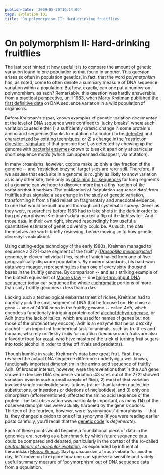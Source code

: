 ```yaml
---
publish-date: '2009-05-20T16:54:00'
tags: Evolution 101
title: 'On polymorphism II: Hard-drinking fruitflies'
---
```


# On polymorphism II: Hard-drinking fruitflies

The last post hinted at how useful it is to compare the amount of genetic variation found in one population to that found in another. This question arises so often in population genetics, in fact, that the word _polymorphism_ has, as noted, come to often denote a summary measure of DNA sequence variation within a population. But how, exactly, can one put a number on polymorphism, as such? Remarkably, this question was hardly answerable, from a practical perspective, until 1983, when [Marty Kreitman](http://pondside.uchicago.edu/ecol-evol/people/kreitman.html) published [the first definitive data](http://www.ncbi.nlm.nih.gov/pubmed/6410283) on DNA sequence variation in a wild population of organisms.

Before Kreitman's paper, known examples of genetic variation documented at the level of DNA sequence were confined to 'lucky breaks', where such variation caused either 1) a sufficiently drastic change in some protein's amino acid sequence (thanks to mutation of a codon) to be [detected](http://en.wikipedia.org/wiki/Protein_electrophoresis) and [characterized](http://en.wikipedia.org/wiki/Edman_degradation) by existing techniques, or 2) a change in the ['restriction digestion' signature](http://en.wikipedia.org/wiki/RFLP) of that genome itself, as detected by chewing up the genome with [bacterial enzymes](http://en.wikipedia.org/wiki/Restriction_enzyme) known to break it apart only at particular short sequence motifs (which can appear and disappear, via mutation).

In many organisms, however, codons make up only a tiny fraction of the genome -- and 'restriction enzyme' target sites are rarer still. Therefore, if we assume that each site in a genome is roughly as likely to show variation as is any other site, then only by [obtaining full sequences](http://en.wikipedia.org/wiki/DNA_sequencing) for long segments of a genome can we hope to discover more than a tiny fraction of the variation that it harbors. The publication of 'population sequence data' from fruitflies thus signaled a sea change in the study of genetic variation, transforming it from a field reliant on fragmentary and anecdotal evidence, to one that would be built around thorough and systematic survey. Clever as they were, researchers before 1983 had to take shots in the dark in order to bag polymorphisms; Kreitman's data marked a flip of the lightswitch. And those data, in their own right, showed resoundingly how useful a quantitative estimate of genetic diversity could be. As such, the data themselves are worth briefly reviewing, before moving on to how genetic diversity is calculated.

Using cutting-edge technology of the early 1980s, Kreitman managed to sequence a 2721-base segment of the fruitfly ([_Drosophila melanogaster_](http://en.wikipedia.org/wiki/Drosophila_melanogaster)) genome, in eleven individual flies, each of which hailed from one of five geographically disparate populations. By modern standards, his hard-won data were meager, representing less than one of every sixty thousand bases in the fruitfly genome. By comparison -- and as a striking example of the biotech equivalent of [Moore's law](http://en.wikipedia.org/wiki/Moore) -- one [high-throughput DNA sequencer](http://www.nature.com/nmeth/journal/v5/n1/full/nmeth1156.html) today can sequence the whole [euchromatic](http://en.wikipedia.org/wiki/Euchromatin) portions of more than sixty fruitfly genomes in less than a day.

Lacking such a technological embarrassment of riches, Kreitman had to carefully pick the small segment of DNA that he focused on. He chose a gene -- one of 14000 or so in the fruitfly genome -- called _Adh,_ which encodes a functionally intriguing protein called [alcohol dehydrogenase](http://en.wikipedia.org/wiki/Alcohol_dehydrogenase), or Adh (note the lack of italics, which are used for names of genes but not those of the proteins they encode). Adh is an enzyme that helps detoxify alcohol -- an important biochemical task for animals, such as fruitflies and humans, who rely on fleshy fruits for nutrition (because such fruits are also a favorite food for [yeast](http://en.wikipedia.org/wiki/Saccharomyces_cerevisiae), who have mastered the trick of turning fruit sugars into toxic alcohol in order to drive off rivals and predators).

Though humble in scale, Kreitman's data bore great fruit. First, they revealed the actual DNA sequence difference underlying a well known, functionally important [dimorphism](http://www.ncbi.nlm.nih.gov/pubmed/115502) in the amino acid sequence of fruitfly Adh. Of broader interest, however, were the revelations that 1) the _Adh_ gene showed extensive DNA sequence variation (43 sites out of the 2721 showed variation, even in such a small sample of flies), 2) most of that variation involved single-nucleotide substitutions (rather than tandem nucleotide substitutions, or insertions or deletions of nucleotides), and 3) only one dimorphism (afforementioned) affected the amino acid sequence of the protein. The last observation was particularly important, as many (14) of the observed dimorphisms were actually harbored by the gene's codons. Thirteen of the fourteen, however, were 'synonymous' dimorphisms -- that is, they changed a codon to one of its synonyms (if you were reading earlier posts carefully, you'll recall that the [genetic code](/concepts-genetics-jargon/second-life/) is _degenerate_).

Each of these points would become a foundational piece of data in the genomics era, serving as a benchmark by which future sequence data could be compared and debated, particularly in the context of the so-called *[neutral theory of molecular evolution](http://en.wikipedia.org/wiki/Neutral_theory_of_molecular_evolution)*, as expounded by influential theoretician [Motoo Kimura](http://en.wikipedia.org/wiki/Motoo_Kimura). Saving discussion of such debate for another day, let's move on to explore how one can squeeze a sensible and widely useful summary measure of 'polymorphism' out of DNA sequence data from a population.
